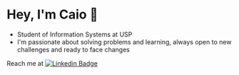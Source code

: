 # Hey, I'm Caio 👋

- Student of Information Systems at USP
- I'm passionate about solving problems and learning, always open to new challenges and ready to face changes

Reach me at [![Linkedin Badge](https://img.shields.io/badge/-LinkedIn-blue?style=flat-square&logo=Linkedin&logoColor=white&link=https://www.linkedin.com/in/caio-nakazawa-476b94169/)](https://www.linkedin.com/in/caio-nakazawa-476b94169/)
